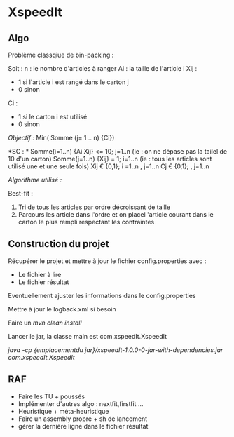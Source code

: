 # XspeedIt
## Algo

Problème classqiue de bin-packing :

Soit :
n : le nombre d'articles à ranger
Ai : la taille de l'article i
Xij : 
- 1 si l'article i est rangé dans le carton j
- 0 sinon 

Ci : 
- 1 si le carton i est utilisé
- 0 sinon

*Objectif :*
Min( Somme (j= 1 .. n) {Ci})

*SC : *
Somme(i=1..n) {Ai Xij} <= 10; j=1..n (ie : on ne dépase pas la tailel de 10 d'un carton)
Somme(j=1..n) {Xij} = 1; i=1..n (ie : tous les articles sont utilisé une et une seule fois)
Xij € {0,1}; i =1..n , j=1..n
Cj € {0,1}; , j=1..n
 

*Algorithme utilisé :*

Best-fit :
1) Tri de tous les articles par ordre décroissant de taille
2) Parcours les article dans l'ordre et on placel 'article courant dans le carton le plus rempli respectant les contraintes

## Construction du projet

Récupérer le projet et mettre à jour le fichier config.properties avec :
- Le fichier à lire
- Le fichier résultat

Eventuellement ajuster les informations dans le config.properties

Mettre à jour le logback.xml si besoin

Faire un *mvn clean install*

Lancer le jar, la classe main est com.xspeedIt.XspeedIt

*java -cp {emplacementdu jar}/xspeedIt-1.0.0-0-jar-with-dependencies.jar com.xspeedIt.XspeedIt*


## RAF
- Faire les TU + poussés
- Implémenter d'autres algo : nextfit,firstfit ...
- Heuristique + méta-heuristique
- Faire un assembly propre + sh de lancement
- gérer la dernière ligne dans le fichier résultat
